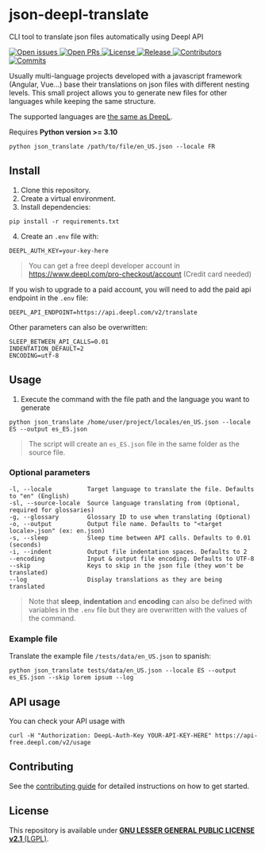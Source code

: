 # json-deepl-translate

CLI tool to translate json files automatically using Deepl API

<a href="https://github.com/Saigesp/json-deepl-translate/issues">
  <img src="https://img.shields.io/github/issues-raw/Saigesp/json-deepl-translate" alt="Open issues">
</a>
<a href="https://github.com/Saigesp/json-deepl-translate/pulls">
  <img src="https://img.shields.io/github/issues-pr-raw/Saigesp/json-deepl-translate" alt="Open PRs">
</a>
<a href="https://github.com/Saigesp/json-deepl-translate/blob/master/LICENSE.md">
  <img src="https://img.shields.io/github/license/Saigesp/json-deepl-translate" alt="License">
</a>
<a href="https://github.com/Saigesp/json-deepl-translate/releases">
  <img src="https://img.shields.io/github/v/release/Saigesp/json-deepl-translate" alt="Release">
</a>
<a href="https://github.com/Saigesp/json-deepl-translate/graphs/contributors">
  <img src="https://img.shields.io/github/contributors/Saigesp/json-deepl-translate" alt="Contributors">
</a>
<a href="https://github.com/Saigesp/json-deepl-translate/commits/master">
  <img src="https://img.shields.io/github/last-commit/Saigesp/json-deepl-translate/master" alt="Commits">
</a>

Usually multi-language projects developed with a javascript framework (Angular, Vue...) base their translations on json files with different nesting levels. This small project allows you to generate new files for other languages while keeping the same structure.

The supported languages are [the same as DeepL](https://www.deepl.com/docs-api/translate-text).

Requires **Python version >= 3.10**

```shell
python json_translate /path/to/file/en_US.json --locale FR
```

## Install
1. Clone this repository.
2. Create a virtual environment.
3. Install dependencies:
```shell
pip install -r requirements.txt
```
4. Create an `.env` file with:
```
DEEPL_AUTH_KEY=your-key-here
```
> You can get a free deepl developer account in https://www.deepl.com/pro-checkout/account (Credit card needed)

If you wish to upgrade to a paid account, you will need to add the paid api endpoint in the `.env` file:
```
DEEPL_API_ENDPOINT=https://api.deepl.com/v2/translate
```

Other parameters can also be overwritten:
```
SLEEP_BETWEEN_API_CALLS=0.01
INDENTATION_DEFAULT=2
ENCODING=utf-8
```

## Usage
1. Execute the command with the file path and the language you want to generate

```shell
python json_translate /home/user/project/locales/en_US.json --locale ES --output es_ES.json
```
> The script will create an `es_ES.json` file in the same folder as the source file.

### Optional parameters

```
-l, --locale          Target language to translate the file. Defaults to "en" (English)
-sl, --source-locale  Source language translating from (Optional, required for glossaries)
-g, --glossary        Glossary ID to use when translating (Optional)
-o, --output          Output file name. Defaults to "<target locale>.json" (ex: en.json)
-s, --sleep           Sleep time between API calls. Defaults to 0.01 (seconds)
-i, --indent          Output file indentation spaces. Defaults to 2
--encoding            Input & output file encoding. Defaults to UTF-8
--skip                Keys to skip in the json file (they won't be translated)
--log                 Display translations as they are being translated
```
> Note that **sleep**, **indentation** and **encoding** can also be defined with variables in the `.env` file but they are overwritten with the values of the command.

### Example file
Translate the example file `/tests/data/en_US.json` to spanish:
```shell
python json_translate tests/data/en_US.json --locale ES --output es_ES.json --skip lorem ipsum --log
```

## API usage
You can check your API usage with
```shell
curl -H "Authorization: DeepL-Auth-Key YOUR-API-KEY-HERE" https://api-free.deepl.com/v2/usage
```

## Contributing
See the [contributing guide](CONTRIBUTING.md) for detailed instructions on how to get started.

## License
This repository is available under [**GNU LESSER GENERAL PUBLIC LICENSE v2.1** (LGPL)](LICENSE.md).
